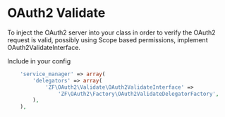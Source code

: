 OAuth2 Validate
===============

To inject the OAuth2 server into your class in order to verify 
the OAuth2 request is valid, possibly using Scope based permissions,
implement OAuth2ValidateInterface.

Include in your config 
```php
    'service_manager' => array(
        'delegators' => array(
            'ZF\OAuth2\Validate\OAuth2ValidateInterface' => 
                'ZF\OAuth2\Factory\OAuth2ValidateDelegatorFactory',
        ),
    ),    
```
